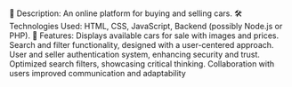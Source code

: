  📌
 Description: An online platform for buying and selling cars.
 🛠
 Technologies Used: HTML, CSS, JavaScript, Backend (possibly Node.js or PHP).
 🔹
 Features:
 Displays available cars for sale with images and prices.
 Search and filter functionality, designed with a user-centered approach.
 User and seller authentication system, enhancing security and trust.
 Optimized search filters, showcasing critical thinking.
 Collaboration with users improved communication and adaptability
